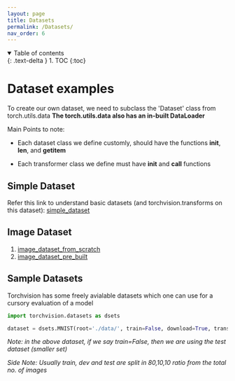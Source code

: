 ```yaml
---
layout: page
title: Datasets
permalink: /Datasets/
nav_order: 6
---
```


<details open markdown="block">
  <summary>
    Table of contents
  </summary>
  {: .text-delta }
1. TOC
{:toc}
</details>

# Dataset examples

To create our own dataset, we need to subclass the 'Dataset' class from torch.utils.data
**The torch.utils.data also has an in-built DataLoader**

Main Points to note:
- Each dataset class we define customly, should have the functions **__init__**, **__len__**, and **__getitem__**

- Each transformer class we define must have **__init__** and **__call__** functions

## Simple Dataset

Refer this link to understand basic datasets (and torchvision.transforms on this dataset): [simple_dataset](/ref_code/simple_dataset.ipynb)

## Image Dataset

1. [image_dataset_from_scratch](/ref_code/image_dset_from_scratch.ipynb)
2. [image_dataset_pre_built](/ref_code/image_dset_built.ipynb)

## Sample Datasets

Torchvision has some freely avialable datasets which one can use for a cursory evaluation of a model

```python
import torchvision.datasets as dsets

dataset = dsets.MNIST(root='./data/', train=False, download=True, transform=transforms.ToTensor())
```

*Note: in the above dataset, if we say train=False, then we are using the test dataset (smaller set)*

*Side Note: Usually train, dev and test are split in 80,10,10 ratio from the total no. of images*
